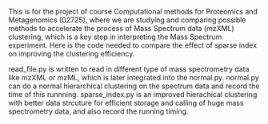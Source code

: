 This is for the project of course Computational methods for Proteomics and Metagenomics (02725), where we are studying and comparing possible methods to accelerate the process of Mass Spectrum data (mzXML) clustering, which is a key step in interpreting the Mass Spectrum experiment. Here is the code needed to compare the effect of sparse index on improving the clustering efficiency. 

read_file.py is written to read in different type of mass spectrometry data like mzXML or mzML, which is later integrated into the normal.py.
normal.py can do a normal hierarchical clustering on the spectrum data and record the time of this runnning.
sparse_index.py is an improved hierachical clustering with better data strcuture for efficient storage and calling of huge mass spectrometry data, and also record the running timing.
